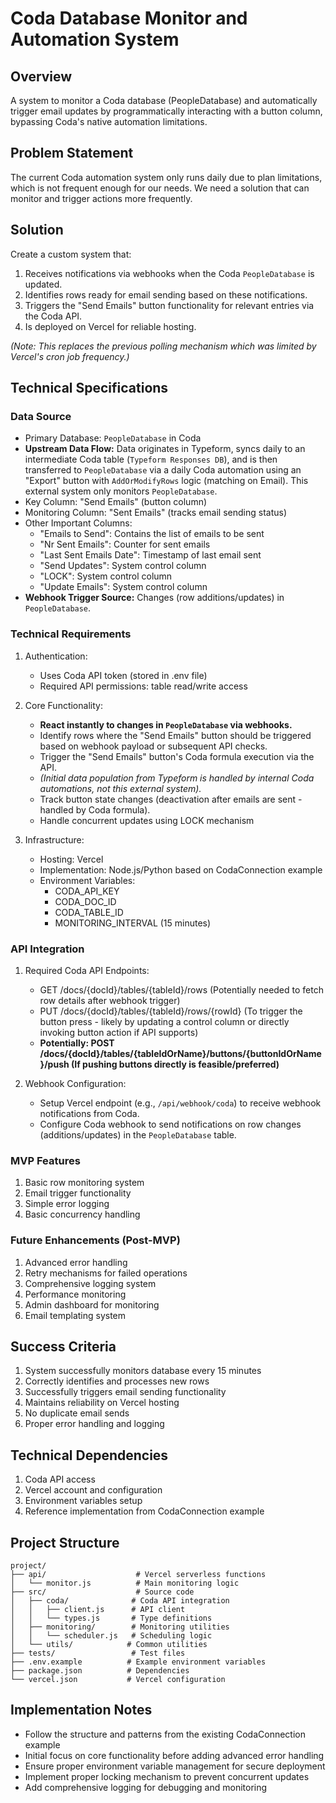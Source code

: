 # Coda Database Monitor and Automation System

## Overview
A system to monitor a Coda database (PeopleDatabase) and automatically trigger email updates by programmatically interacting with a button column, bypassing Coda's native automation limitations.

## Problem Statement
The current Coda automation system only runs daily due to plan limitations, which is not frequent enough for our needs. We need a solution that can monitor and trigger actions more frequently.

## Solution
Create a custom system that:
1.  Receives notifications via webhooks when the Coda `PeopleDatabase` is updated.
2.  Identifies rows ready for email sending based on these notifications.
3.  Triggers the "Send Emails" button functionality for relevant entries via the Coda API.
4.  Is deployed on Vercel for reliable hosting.

*(Note: This replaces the previous polling mechanism which was limited by Vercel's cron job frequency.)*

## Technical Specifications

### Data Source
- Primary Database: `PeopleDatabase` in Coda
- **Upstream Data Flow:** Data originates in Typeform, syncs daily to an intermediate Coda table (`Typeform Responses DB`), and is then transferred to `PeopleDatabase` via a daily Coda automation using an "Export" button with `AddOrModifyRows` logic (matching on Email). This external system only monitors `PeopleDatabase`.
- Key Column: "Send Emails" (button column)
- Monitoring Column: "Sent Emails" (tracks email sending status)
- Other Important Columns:
  - "Emails to Send": Contains the list of emails to be sent
  - "Nr Sent Emails": Counter for sent emails
  - "Last Sent Emails Date": Timestamp of last email sent
  - "Send Updates": System control column
  - "LOCK": System control column
  - "Update Emails": System control column
- **Webhook Trigger Source:** Changes (row additions/updates) in `PeopleDatabase`.

### Technical Requirements
1. Authentication:
   - Uses Coda API token (stored in .env file)
   - Required API permissions: table read/write access

2. Core Functionality:
   - **React instantly to changes in `PeopleDatabase` via webhooks.**
   - Identify rows where the "Send Emails" button should be triggered based on webhook payload or subsequent API checks.
   - Trigger the "Send Emails" button's Coda formula execution via the API.
   - *(Initial data population from Typeform is handled by internal Coda automations, not this external system).*
   - Track button state changes (deactivation after emails are sent - handled by Coda formula).
   - Handle concurrent updates using LOCK mechanism

3. Infrastructure:
   - Hosting: Vercel
   - Implementation: Node.js/Python based on CodaConnection example
   - Environment Variables:
     - CODA_API_KEY
     - CODA_DOC_ID
     - CODA_TABLE_ID
     - MONITORING_INTERVAL (15 minutes)

### API Integration
1. Required Coda API Endpoints:
   - GET /docs/{docId}/tables/{tableId}/rows (Potentially needed to fetch row details after webhook trigger)
   - PUT /docs/{docId}/tables/{tableId}/rows/{rowId} (To trigger the button press - likely by updating a control column or directly invoking button action if API supports)
   - **Potentially: POST /docs/{docId}/tables/{tableIdOrName}/buttons/{buttonIdOrName}/push (If pushing buttons directly is feasible/preferred)**

2. Webhook Configuration:
   - Setup Vercel endpoint (e.g., `/api/webhook/coda`) to receive webhook notifications from Coda.
   - Configure Coda webhook to send notifications on row changes (additions/updates) in the `PeopleDatabase` table.

### MVP Features
1. Basic row monitoring system
2. Email trigger functionality
3. Simple error logging
4. Basic concurrency handling

### Future Enhancements (Post-MVP)
1. Advanced error handling
2. Retry mechanisms for failed operations
3. Comprehensive logging system
4. Performance monitoring
5. Admin dashboard for monitoring
6. Email templating system

## Success Criteria
1. System successfully monitors database every 15 minutes
2. Correctly identifies and processes new rows
3. Successfully triggers email sending functionality
4. Maintains reliability on Vercel hosting
5. No duplicate email sends
6. Proper error handling and logging

## Technical Dependencies
1. Coda API access
2. Vercel account and configuration
3. Environment variables setup
4. Reference implementation from CodaConnection example

## Project Structure
```
project/
├── api/                    # Vercel serverless functions
│   └── monitor.js          # Main monitoring logic
├── src/                    # Source code
│   ├── coda/              # Coda API integration
│   │   ├── client.js      # API client
│   │   └── types.js       # Type definitions
│   ├── monitoring/        # Monitoring utilities
│   │   └── scheduler.js   # Scheduling logic
│   └── utils/            # Common utilities
├── tests/                 # Test files
├── .env.example          # Example environment variables
├── package.json          # Dependencies
└── vercel.json           # Vercel configuration
```

## Implementation Notes
- Follow the structure and patterns from the existing CodaConnection example
- Initial focus on core functionality before adding advanced error handling
- Ensure proper environment variable management for secure deployment
- Implement proper locking mechanism to prevent concurrent updates
- Add comprehensive logging for debugging and monitoring